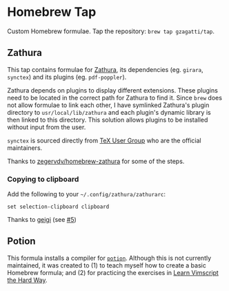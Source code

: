 # Homebrew Tap

Custom Homebrew formulae. Tap the repository: `brew tap gzagatti/tap`.

## Zathura

This tap contains formulae for [Zathura](https://pwmt.org/projects/zathura/),
its dependencies (eg. `girara`, `synctex`) and its plugins (eg. 
`pdf-poppler`). 

Zathura depends on plugins to display different extensions. These plugins 
need to be located in the correct path for Zathura to find it. Since 
`brew` does not allow formulae to link each other, I have symlinked 
Zathura's plugin directory to `usr/local/lib/zathura` and each plugin's 
dynamic library is then linked to this directory. This solution allows 
plugins to be installed without input from the user.

`synctex` is sourced directly from [TeX User Group](http://www.tug.org/)
who are the official maintainers.

Thanks to 
[zegervdv/homebrew-zathura](https://github.com/zegervdv/homebrew-zathura) 
for some of the steps.

### Copying to clipboard

Add the following to your `~/.config/zathura/zathurarc`:

```
set selection-clipboard clipboard
```

Thanks to [geigi](https://github.com/geigi) (see [#5](https://github.com/zegervdv/homebrew-zathura/issues/5))

## Potion

This formula installs a compiler for [`potion`](http://perl11.org/potion). 
Although this is not currently maintained, it was created to
(1) to teach myself how to create a basic Homebrew formula; and (2) for 
practicing the exercises in [Learn Vimscript the Hard 
Way](https://learnvimscriptthehardway.stevelosh.com/).


